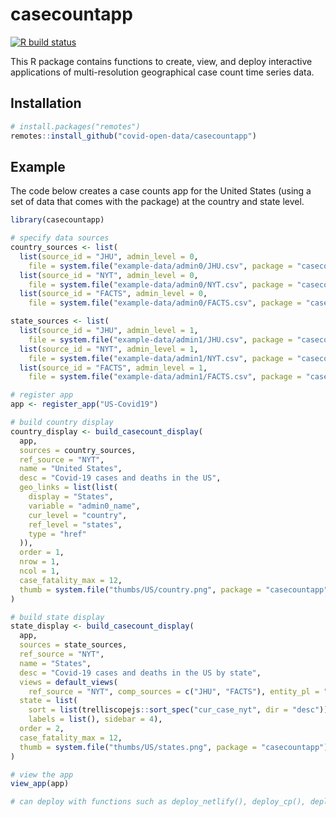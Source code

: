 
# casecountapp

<!-- badges: start -->
[![R build status](https://github.com/covid-open-data/casecountapp/workflows/R-CMD-check/badge.svg)](https://github.com/covid-open-data/casecountapp/actions)
<!-- badges: end -->

This R package contains functions to create, view, and deploy interactive applications of multi-resolution geographical case count time series data.

## Installation

``` r
# install.packages("remotes")
remotes::install_github("covid-open-data/casecountapp")
```

## Example

The code below creates a case counts app for the United States (using a set of data that comes with the package) at the country and state level.

``` r
library(casecountapp)

# specify data sources
country_sources <- list(
  list(source_id = "JHU", admin_level = 0,
    file = system.file("example-data/admin0/JHU.csv", package = "casecountapp")),
  list(source_id = "NYT", admin_level = 0,
    file = system.file("example-data/admin0/NYT.csv", package = "casecountapp")),
  list(source_id = "FACTS", admin_level = 0,
    file = system.file("example-data/admin0/FACTS.csv", package = "casecountapp")))

state_sources <- list(
  list(source_id = "JHU", admin_level = 1,
    file = system.file("example-data/admin1/JHU.csv", package = "casecountapp")),
  list(source_id = "NYT", admin_level = 1,
    file = system.file("example-data/admin1/NYT.csv", package = "casecountapp")),
  list(source_id = "FACTS", admin_level = 1,
    file = system.file("example-data/admin1/FACTS.csv", package = "casecountapp")))

# register app
app <- register_app("US-Covid19")

# build country display
country_display <- build_casecount_display(
  app,
  sources = country_sources,
  ref_source = "NYT",
  name = "United States",
  desc = "Covid-19 cases and deaths in the US",
  geo_links = list(list(
    display = "States",
    variable = "admin0_name",
    cur_level = "country",
    ref_level = "states",
    type = "href"
  )),
  order = 1,
  nrow = 1,
  ncol = 1,
  case_fatality_max = 12,
  thumb = system.file("thumbs/US/country.png", package = "casecountapp")
)

# build state display
state_display <- build_casecount_display(
  app,
  sources = state_sources,
  ref_source = "NYT",
  name = "States",
  desc = "Covid-19 cases and deaths in the US by state",
  views = default_views(
    ref_source = "NYT", comp_sources = c("JHU", "FACTS"), entity_pl = "states"),
  state = list(
    sort = list(trelliscopejs::sort_spec("cur_case_nyt", dir = "desc")),
    labels = list(), sidebar = 4),
  order = 2,
  case_fatality_max = 12,
  thumb = system.file("thumbs/US/states.png", package = "casecountapp")
)

# view the app
view_app(app)

# can deploy with functions such as deploy_netlify(), deploy_cp(), deploy_scp()
```
